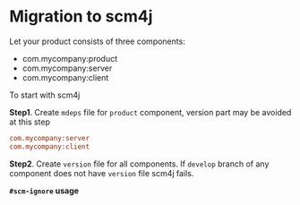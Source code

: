 # Migration to scm4j

Let your product consists of three components:

- com.mycompany:product
- com.mycompany:server
- com.mycompany:client

To start with scm4j

**Step1**. Create `mdeps` file for `product` component, version part may be avoided at this step

```ini
com.mycompany:server
com.mycompany:client
```

**Step2**. Create `version` file for all components. If `develop` branch of any component does not have `version` file scm4j fails.

**`#scm-ignore` usage**




